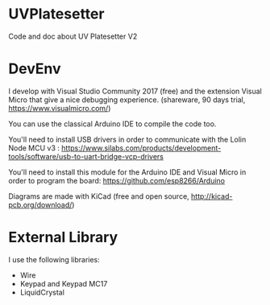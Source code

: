# UVPlatesetter
Code and doc about UV Platesetter V2

# DevEnv
I develop with Visual Studio Community 2017 (free) and the extension Visual Micro that give a nice debugging experience. (shareware, 90 days trial, https://www.visualmicro.com/)

You can use the classical Arduino IDE to compile the code too.

You'll need to install USB drivers in order to communicate with the Lolin Node MCU v3 : https://www.silabs.com/products/development-tools/software/usb-to-uart-bridge-vcp-drivers

You'll need to install this module for the Arduino IDE and Visual Micro in order to program the board: https://github.com/esp8266/Arduino

Diagrams are made with KiCad (free and open source, http://kicad-pcb.org/download/)

# External Library
I use the following libraries:
 - Wire
 - Keypad and Keypad MC17
 - LiquidCrystal
